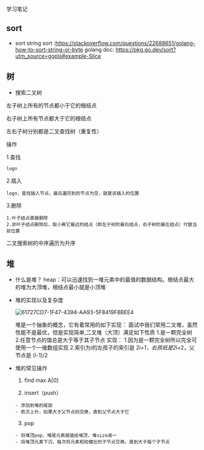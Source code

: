 学习笔记

## sort

- sort 
string sort :https://stackoverflow.com/questions/22688651/golang-how-to-sort-string-or-byte
golang doc: https://pkg.go.dev/sort?utm_source=gopls#example-Slice

## 树

- 搜索二叉树

左子树上所有的节点都小于它的根结点

右子树上所有节点都大于它的根结点

左右子树分别都是二叉查找树（重复性）

操作

1.查找

```shell
logn
```

2.插入

```shell
logn，查找插入节点，最后遍历到的节点为空，就是该插入的位置
```

3.删除

```shell
1.叶子结点直接删除
2.非叶子结点删除后，取小离它最近的结点（即左子树的最右结点，右子树的最左结点）代替当前位置
```

二叉搜索树的中序遍历为升序

## 堆

* 什么是堆？
  heap：可以迅速找到一堆元素中的最值的数据结构。根结点最大的堆为大顶堆，根结点最小就是小顶堆

* 堆的实现以及复杂度

  ![61727CD7-1F47-4394-AA93-5F8419F8BEE4](/var/folders/gz/8hvg10jd5w31vdl67c3ts5y80000gn/T/com.yinxiang.Mac/com.yinxiang.Mac/WebKitDnD.Q2c9E5/61727CD7-1F47-4394-AA93-5F8419F8BEE4.png)

  堆是一个抽象的概念，它有着常用的如下实现：
  面试中我们常用二叉堆，虽然性能不是最优，但是实现简单,二叉堆（大顶）满足如下性质
  1.是一颗完全树
  2.任意节点的值总是大于等于其子节点
  实现：
  1.因为是一颗完全树所以完全可使用一个一维数组实现
  2.索引为i的左孩子的索引是 2*i+1，右孩纸是2*i+2，父节点是 (i-1)/2

* 堆的常见操作

  1. find max
     	A[0]

  2. insert（push）

  ```shell
  - 添加到堆的尾部
  - 依次上升，如果大于父节点则交换，直到父节点大于它
  ```

  3. pop

  ```shell
  - 将堆顶pop、堆尾元素赋值给堆顶，堆size减一
  - 将堆顶元素下沉，每次将元素和较健壮的子节点交换，直到大于每个子节点
  ```

     

     